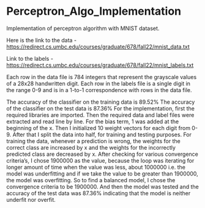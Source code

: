 # Perceptron_Algo_Implementation
Implementation of perceptron algorithm with MNIST dataset. 

Here is the link to the data - https://redirect.cs.umbc.edu/courses/graduate/678/fall22/mnist_data.txt

Link to the labels - https://redirect.cs.umbc.edu/courses/graduate/678/fall22/mnist_labels.txt

Each row in the data file is 784 integers that represent the grayscale values of a 28x28 handwritten digit. Each row in the labels file is a single digit in the range 0-9 and is in a 1-to-1 correspondence with rows in the data file. 

The accuracy of the classifier on the training data is 89.52%
The accuracy of the classifier on the test data is 87.36% 
For the implementation, first the required libraries are imported. Then the required data and label 
files were extracted and read line by line. For the bias term, 1 was added at the beginning of the x. 
Then I initialized 10 weight vectors for each digit from 0-9. After that I split the data into half, for 
training and testing purposes. For training the data, whenever a prediction is wrong, the weights for 
the correct class are increased by x and the weights for the incorrectly predicted class are decreased 
by x. After checking for various convergence criteria’s, I chose 1900000 as the value, because the 
loop was iterating for longer amount of time when the value was less, about 1000000 i.e. the model 
was underfitting and if we take the value to be greater than 1900000, the model was overfitting. So 
to find a balanced model, I chose the convergence criteria to be 1900000. And then the model was 
tested and the accuracy of the test data was 87.36% indicating that the model is neither underfit nor 
overfit. 
